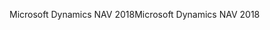 <span data-ttu-id="10440-101">Microsoft Dynamics NAV 2018</span><span class="sxs-lookup"><span data-stu-id="10440-101">Microsoft Dynamics NAV 2018</span></span>